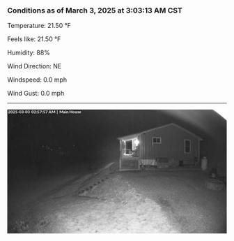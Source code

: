### Conditions as of March 3, 2025 at 3:03:13 AM CST 

Temperature: 21.50 &deg;F

Feels like: 21.50 &deg;F

Humidity: 88%

Wind Direction: NE

Windspeed: 0.0 mph

Wind Gust: 0.0 mph

---

<img src="./images/latest.jpeg"/>

